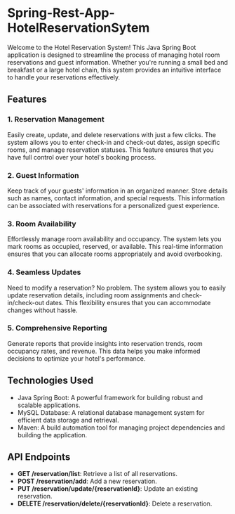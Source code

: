 # Spring-Rest-App-HotelReservationSytem
Welcome to the Hotel Reservation System! This Java Spring Boot application is designed to streamline the process of managing hotel room reservations and guest information. Whether you're running a small bed and breakfast or a large hotel chain, this system provides an intuitive interface to handle your reservations effectively.

## Features

### 1. Reservation Management
Easily create, update, and delete reservations with just a few clicks. The system allows you to enter check-in and check-out dates, assign specific rooms, and manage reservation statuses. This feature ensures that you have full control over your hotel's booking process.

### 2. Guest Information
Keep track of your guests' information in an organized manner. Store details such as names, contact information, and special requests. This information can be associated with reservations for a personalized guest experience.

### 3. Room Availability
Effortlessly manage room availability and occupancy. The system lets you mark rooms as occupied, reserved, or available. This real-time information ensures that you can allocate rooms appropriately and avoid overbooking.

### 4. Seamless Updates
Need to modify a reservation? No problem. The system allows you to easily update reservation details, including room assignments and check-in/check-out dates. This flexibility ensures that you can accommodate changes without hassle.

### 5. Comprehensive Reporting
Generate reports that provide insights into reservation trends, room occupancy rates, and revenue. This data helps you make informed decisions to optimize your hotel's performance.

## Technologies Used

- Java Spring Boot: A powerful framework for building robust and scalable applications.
- MySQL Database: A relational database management system for efficient data storage and retrieval.
- Maven: A build automation tool for managing project dependencies and building the application.

## API Endpoints

- **GET /reservation/list**: Retrieve a list of all reservations.
- **POST /reservation/add**: Add a new reservation.
- **PUT /reservation/update/{reservationId}**: Update an existing reservation.
- **DELETE /reservation/delete/{reservationId}**: Delete a reservation.





